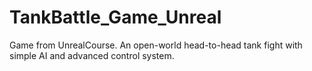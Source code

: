 # TankBattle_Game_Unreal
Game from UnrealCourse. An open-world head-to-head tank fight with simple AI and advanced control system.
